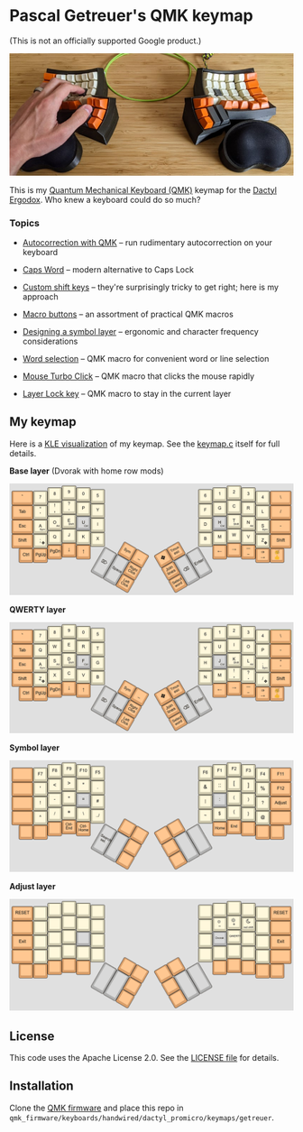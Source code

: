 # Pascal Getreuer's QMK keymap

(This is not an officially supported Google product.)

![Dactyl Ergodox](doc/dactyl_ergodox.jpg)

This is my [Quantum Mechanical Keyboard (QMK)](https://docs.qmk.fm) keymap for
the [Dactyl
Ergodox](https://ohkeycaps.com/products/built-to-order-dactyl-manuform-keyboard).
Who knew a keyboard could do so much?

### Topics

* [Autocorrection with QMK](https://getreuer.info/posts/keyboards/autocorrection/index.html) &ndash; run rudimentary
  autocorrection on your keyboard

* [Caps Word](https://getreuer.info/posts/keyboards/caps-word/index.html) &ndash; modern alternative to Caps Lock

* [Custom shift keys](https://getreuer.info/posts/keyboards/custom-shift-keys/index.html) &ndash; they're
  surprisingly tricky to get right; here is my approach

* [Macro buttons](https://getreuer.info/posts/keyboards/macros/index.html) &ndash; an assortment of practical QMK
  macros

* [Designing a symbol layer](https://getreuer.info/posts/keyboards/symbol-layer/index.html) &ndash; ergonomic and
  character frequency considerations

* [Word selection](https://getreuer.info/posts/keyboards/select-word/index.html) &ndash; QMK macro for
  convenient word or line selection

* [Mouse Turbo
  Click](https://getreuer.info/posts/keyboards/mouse-turbo-click/index.html)
  &ndash; QMK macro that clicks the mouse rapidly

* [Layer Lock key](https://getreuer.info/posts/keyboards/layer-lock/index.html)
  &ndash; QMK macro to stay in the current layer


## My keymap

Here is a [KLE visualization](http://www.keyboard-layout-editor.com/) of my
keymap. See the [keymap.c](keymap.c) itself for full details.

**Base layer** (Dvorak with home row mods)

![Base layer](doc/layout_base.png)

**QWERTY layer**

![QWERTY layer](doc/layout_qwerty.png)

**Symbol layer**

![Symbol layer](doc/layout_symbol.png)

**Adjust layer**

![Adjust layer](doc/layout_adjust.png)


## License

This code uses the Apache License 2.0. See the [LICENSE file](LICENSE.txt) for
details.


## Installation

Clone the [QMK firmware](https://github.com/qmk/qmk_firmware) and place this
repo in `qmk_firmware/keyboards/handwired/dactyl_promicro/keymaps/getreuer`.


